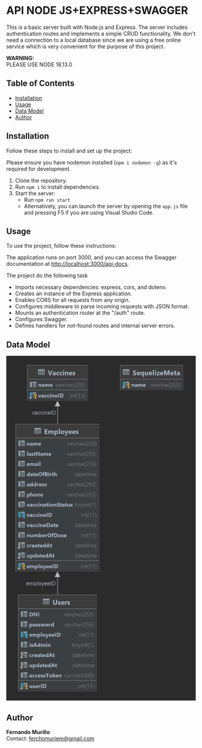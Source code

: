 # API NODE JS+EXPRESS+SWAGGER

This is a basic server built with Node.js and Express. The server includes authentication routes and implements a simple CRUD functionality.
We don't need a connection to a local database since we are using a free online service which is very convenient for the purpose of this project.

**WARNING:**  
PLEASE USE NODE 18.13.0

## Table of Contents

- [Installation](#installation)
- [Usage](#usage)
- [Data Model](#datamodel)
- [Author](#author)

## Installation

Follow these steps to install and set up the project:

Please ensure you have nodemon installed (`npm i nodemon -g`) as it's required for development.

1. Clone the repository.
2. Run `npm i` to install dependencies.
3. Start the server:
   - Run `npm run start`
   - Alternatively, you can launch the server by opening the `app.js` file and pressing F5 if you are using Visual Studio Code.

## Usage

To use the project, follow these instructions:

The application runs on port 3000, and you can access the Swagger documentation at [http://localhost:3000/api-docs](http://localhost:3000/api-docs).

The project do the following task

- Imports necessary dependencies: express, cors, and dotenv.
- Creates an instance of the Express application.
- Enables CORS for all requests from any origin.
- Configures middleware to parse incoming requests with JSON format.
- Mounts an authentication router at the "/auth" route.
- Configures Swagger.
- Defines handlers for not-found routes and internal server errors.

## Data Model

![Data Model](./datamodel.png)

## Author

**Fernando Murillo**  
Contact: ferchomuriem@gmail.com
